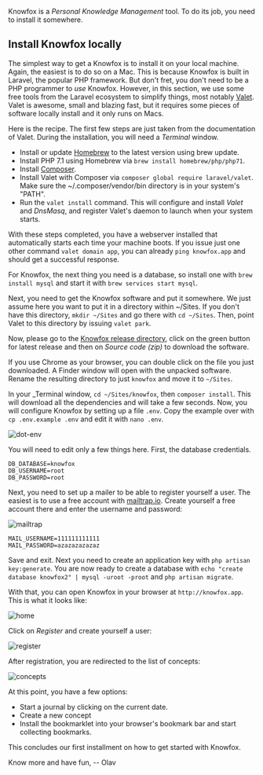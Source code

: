 Knowfox is a _Personal Knowledge Management_ tool. To do its job, you need to install it somewhere. 

## Install Knowfox locally

The simplest way to get a Knowfox is to install it on your local machine.
Again, the easiest is to do so on a Mac. This is because Knowfox is built in Laravel, the popular PHP framework. But don't fret, you don't need to be a PHP programmer to _use_ Knowfox. However, in this section, we use some free tools from the Laravel ecosystem to simplify things, most notably [Valet](https://laravel.com/docs/5.4/valet). Valet is awesome, small and blazing fast, but it requires some pieces of software locally install and it only runs on Macs.

Here is the recipe. The first few steps are just taken from the documentation of Valet. During the installation, you will need a _Terminal_ window.

* Install or update [Homebrew](http://brew.sh/) to the latest version using brew update.
* Install PHP 7.1 using Homebrew via `brew install homebrew/php/php71`.
* Install [Composer](https://getcomposer.org/doc/00-intro.md#installation-linux-unix-osx).
* Install Valet with Composer via `composer global require laravel/valet`. Make sure the ~/.composer/vendor/bin directory is in your system's "PATH".
* Run the `valet install` command. This will configure and install _Valet_ and _DnsMasq_, and register Valet's daemon to launch when your system starts.

With these steps completed, you have a webserver installed that automatically starts each time your machine boots. If you issue just one other command `valet domain app`, you can already `ping knowfox.app` and should get a successful response.

For Knowfox, the next thing you need is a database, so install one with `brew install mysql` and start it with `brew services start mysql`.

Next, you need to get the Knowfox software and put it somewhere. We just assume here you want to put it in a directory within ~/Sites. If you don't have this directory, `mkdir ~/Sites` and go there with `cd ~/Sites`. Then, point Valet to this directory by issuing `valet park`.

Now, please go to the [Knowfox release directory](https://github.com/oschettler/knowfox/releases), click on the green button for latest release and then on _Source code (zip)_ to download the software.

If you use Chrome as your browser, you can double click on the file you just downloaded. A Finder window will open with the unpacked software. Rename the resulting directory to just `knowfox` and move it to `~/Sites`. 

In your _Terminal window, `cd ~/Sites/knowfox`, then `composer install`. This will download all the dependencies and will take a few seconds. Now, you will configure Knowfox by setting up a file `.env`. Copy the example over with `cp .env.example .env` and edit it with `nano .env`.

![dot-env](https://raw.githubusercontent.com/oschettler/knowfox/doc/dot-env.png)

You will need to edit only a few things here. First, the database credentials.

````
DB_DATABASE=knowfox
DB_USERNAME=root
DB_PASSWORD=root
````

Next, you need to set up a mailer to be able to register yourself a user. The easiest is to use a free account with [mailtrap.io](https://mailtrap.io). Create yourself a free account there and enter the username and password:

![mailtrap](https://raw.githubusercontent.com/oschettler/knowfox/doc/mailtrap.png)

````
MAIL_USERNAME=111111111111
MAIL_PASSWORD=azazazazazaz
````

Save and exit. Next you need to create an application key with `php artisan key:generate`. You are now ready to create a database with `echo "create database knowfox2" | mysql -uroot -proot` and `php artisan migrate`. 

With that, you can open Knowfox in your browser at `http://knowfox.app`. This is what it looks like:

![home](https://raw.githubusercontent.com/oschettler/knowfox/doc/home.png)

Click on _Register_ and create yourself a user:

![register](https://raw.githubusercontent.com/oschettler/knowfox/doc/register.png)

After registration, you are redirected to the list of concepts:

![concepts](https://raw.githubusercontent.com/oschettler/knowfox/doc/concepts.png)

At this point, you have a few options:

* Start a journal by clicking on the current date. 
* Create a new concept
* Install the bookmarklet into your browser's bookmark bar and start collecting bookmarks.

This concludes our first installment on how to get started with Knowfox.

Know more and have fun,
-- Olav